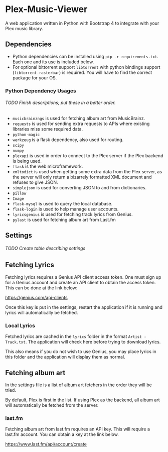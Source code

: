 # Plex-Music-Viewer
A web application written in Python with Bootstrap 4 to integrate with your Plex
music library.

## Dependencies
- Python dependencies can be installed using 
`pip -r requirements.txt`.
Each one and its use is included below.
- For optional bittorrent support `libtorrent` with python 
bindings support (`libtorrent-rasterbar`) is required.
You will have to find the correct package for your OS.

### Python Dependency Usages
###### TODO Finish descriptions; put these in a better order.
- `musicbrainzngs` is used for fetching album art from
MusicBrainz.
- `requests` is used for sending extra requests to
 APIs where existing libraries miss some required data.
- `python-magic`
- `werkzeug` is a flask dependency, also used for routing.
- `scipy`
- `numpy`
- `plexapi` is used in order to connect to the Plex server
if the Plex backend is being used.
- `flask` is the web microframework.
- `xmltodict` is used when getting some extra data from
the Plex server, as the server will only return a bizarrely
formatted XML document and refuses to give JSON.
- `simplejson` is used for converting JSON to and from
dictionaries.
- `pillow`
- `Image`
- `flask-mysql` is used to query the local database.
- `flask-login` is used to help manage user accounts.
- `lyricsgenius` is used for fetching track lyrics from
Genius.
- `pylast` is used for fetching album art from Last.fm

## Settings
###### TODO Create table describing settings

## Fetching Lyrics
Fetching lyrics requires a Genius API client access token.
One must sign up for a Genius account and create an API
client to obtain the access token. This can be done at the
link below:

https://genius.com/api-clients

Once this key is put in the settings, restart the application
if it is running and lyrics will automatically be fetched.

### Local Lyrics
Fetched lyrics are cached in the `lyrics` folder in the
format `Artist - Track.txt`. The application will check
here before trying to download lyrics. 

This also means if you do not wish to use Genius, you
may place lyrics in this folder and the application will
display them as normal.

## Fetching album art
In the settings file is a list of album art fetchers
in the order they will be tried.

By default, Plex is first in the list. If using Plex as 
the backend, all album art will automatically be fetched 
from the server.

### last.fm
Fetching album art from last.fm requires an API key. This
will require a last.fm account. You can obtain a key at
the link below.

https://www.last.fm/api/account/create